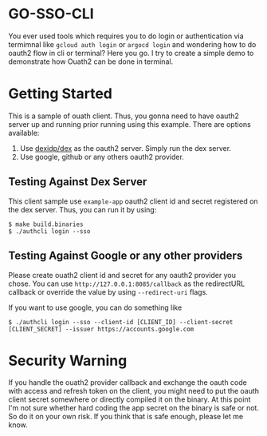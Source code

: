 GO-SSO-CLI
===

You ever used tools which requires you to do login or authentication via termimnal like `gcloud auth login` or `argocd login` and wondering how to do oauth2 flow in cli or terminal? Here you go. I try to create a simple demo to demonstrate how Ouath2 can be done in terminal.

# Getting Started

This is a sample of ouath client. Thus, you gonna need to have oauth2 server up and running prior running using this example. There are options available:

1. Use [dexidp/dex](https://github.com/dexidp/dex) as the oauth2 server. Simply run the dex server.
1. Use google, github or any others oauth2 provider.

## Testing Against Dex Server

This client sample use `example-app` oauth2 client id and secret registered on the dex server. Thus, you can run it by using:

```
$ make build.binaries
$ ./authcli login --sso
```

## Testing Against Google or any other providers

Please create ouath2 client id and secret for any oauth2 provider you chose. You can use `http://127.0.0.1:8085/callback` as the redirectURL callback or override the value by using `--redirect-uri` flags.

If you want to use google, you can do something like 

```
$ ./authcli login --sso --client-id [CLIENT_ID] --client-secret [CLIENT_SECRET] --issuer https://accounts.google.com
```

# Security Warning

If you handle the ouath2 provider callback and exchange the oauth code with access and refresh token on the client, you might need to put the oauth client secret somewhere or directly compiled it on the binary. At this point I'm not sure whether hard coding the app secret on the binary is safe or not. So do it on your own risk. If you think that is safe enough, please let me know.